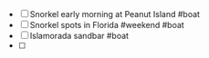 - [ ] Snorkel early morning at Peanut Island #boat
- [ ] Snorkel spots in Florida #weekend #boat
- [ ] Islamorada sandbar #boat 
- [ ] 